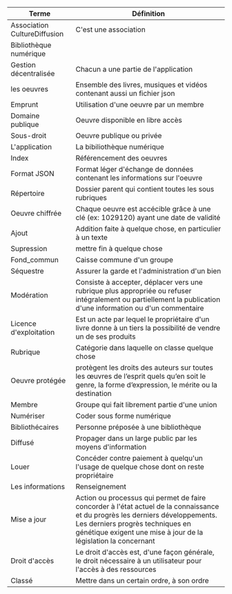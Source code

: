 | Terme  | Définition  |
|---|---|
| Association CultureDiffusion  | C'est une association   |
| Bibliothèque numérique |
| Gestion décentralisée  | Chacun a une partie de l'application  |
| les oeuvres | Ensemble des livres, musiques et vidéos contenant aussi un fichier json  |
| Emprunt | Utilisation d'une oeuvre par un membre  |
| Domaine publique  | Oeuvre disponible en libre accès  |
| Sous-droit  | Oeuvre publique ou privée  |
| L'application  | La bibiliothèque numérique  |
| Index  | Référencement des oeuvres  |
| Format JSON  | Format léger d'échange de données contenant les informations sur l'oeuvre |
| Répertoire  | Dossier parent qui contient toutes les sous rubriques  |
| Oeuvre chiffrée | Chaque oeuvre est accécible grâce à une clé (ex: 1029120) ayant une date de validité  |
| Ajout | Addition faite à quelque chose, en particulier à un texte |
| Supression  | mettre fin à quelque chose |
| Fond_commun  | Caisse commune d'un groupe |
| Séquestre  | Assurer la garde et l'administration d'un bien |
| Modération  | Consiste à accepter, déplacer vers une rubrique plus appropriée ou refuser intégralement ou partiellement la publication d'une information ou d'un commentaire  |
| Licence d'exploitation  | Est un acte par lequel le propriétaire d'un livre donne à un tiers la possibilité de vendre un de ses produits  |
| Rubrique | Catégorie dans laquelle on classe quelque chose  |
| Oeuvre protégée  | protègent les droits des auteurs sur toutes les œuvres de l’esprit quels qu’en soit le genre, la forme d’expression, le mérite ou la destination  |
| Membre  | Groupe qui fait librement partie d'une union  |
| Numériser | Coder sous forme numérique  |
| Bibliothécaires  | Personne préposée à une bibliothèque  |
| Diffusé  | Propager dans un large public par les moyens d'information  |
| Louer  |  Concéder contre paiement à quelqu'un l'usage de quelque chose dont on reste propriétaire  |
| Les informations  |  Renseignement |
| Mise a jour   | Action ou processus qui permet de faire concorder à l'état actuel de la connaissance et du progrès les derniers développements. Les derniers progrès techniques en génétique exigent une mise à jour de la législation la concernant  |
| Droit d'accès  | Le droit d'accès est, d'une façon générale, le droit nécessaire à un utilisateur pour l'accès à des ressources  |
| Classé  | Mettre dans un certain ordre, à son ordre  |
